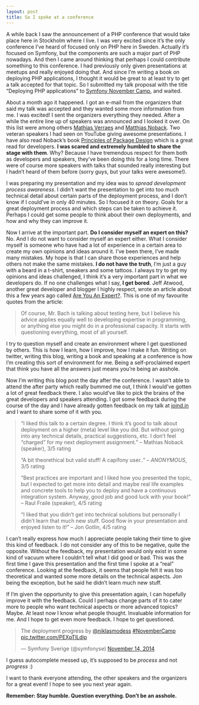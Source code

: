 ```yaml
---
layout: post
title: So I spoke at a conference
---
```


A while back I saw the announcement of a PHP conference that would take place here in Stockholm where I live. I was very excited since it’s the only conference I’ve heard of focused only on PHP here in Sweden. Actually it’s focused on Symfony, but the components are such a major part of PHP nowadays. And then I came around thinking that perhaps I could contribute something to this conference. I had previously only given presentations at meetups and really enjoyed doing that. And since I’m writing a book on deploying PHP applications, I thought it would be great to at least try to get a talk accepted for that topic. So I submitted my talk proposal with the title “Deploying PHP applications” to [Symfony November Camp](http://www.symfony.se/november-camp/), and waited.

<!-- more -->

About a month ago it happened. I got an e-mail from the organizers that said my talk was accepted and they wanted some more information from me. I was excited! I sent the organizers everything they needed. After a while the entire line up of speakers was announced and I looked it over. On this list were among others [Mathias Verraes](http://verraes.net/) and [Matthias Noback](http://php-and-symfony.matthiasnoback.nl/). Two veteran speakers I had seen on YouTube giving awesome presentations. I have also read Noback’s book [Principles of Package Design](https://leanpub.com/principles-of-php-package-design) which is a great read for developers. **I was scared and extremely humbled to share the stage with them**. Why? Because I have tremendous respect for them both as developers and speakers, they’ve been doing this for a long time. There were of course more speakers with talks that sounded really interesting but I hadn’t heard of them before (sorry guys, but your talks were awesome!).

I was preparing my presentation and my idea was to _spread development process awareness_. I didn’t want the presentation to get into too much technical detail about certain parts of the deployment process, and I don’t know if I could’ve in only 40 minutes. So I focused it on theory. Goals for a great deployment process and which steps can be taken to achieve it. Perhaps I could get some people to think about their own deployments, and how and why they can improve it.

Now I arrive at the important part. **Do I consider myself an expert on this?** No. And I do not want to consider myself an expert either. What I consider myself is someone who have had a lot of experience in a certain area to create my own opinions and ideas around it. I’ve been there, I’ve made many mistakes. My hope is that I can share those experiences and help others not make the same mistakes. **I do not have the truth**, I’m just a guy with a beard in a t-shirt, sneakers and some tattoos. I always try to get my opinions and ideas challenged, I think it’s a very important part in what we developers do. If no one challenges what I say, **I get bored**. Jeff Atwood, another great developer and blogger I highly respect, wrote an article about this a few years ago called [Are You An Expert?](http://blog.codinghorror.com/are-you-an-expert/). This is one of my favourite quotes from the article:

> Of course, Mr. Bach is talking about testing here, but I believe his advice applies equally well to developing expertise in programming, or anything else you might do in a professional capacity. It starts with questioning everything, most of all yourself.

I try to question myself and create an environment where I get questioned by others. This is how I learn, how I improve, how I make it fun. Writing on twitter, writing this blog, writing a book and speaking at a conference is how I’m creating this sort of environment for me. Being a self-proclaimed expert that think you have all the answers just means you’re being an asshole.

Now I’m writing this blog post the day after the conference. I wasn’t able to attend the after party which really bummed me out, I think I would’ve gotten a lot of great feedback there. I also would’ve like to pick the brains of the great developers and speakers attending. I got some feedback during the course of the day and I have already gotten feedback on my talk at [joind.in](https://joind.in/12540) and I want to share some of it with you.

> “I liked this talk to a certain degree. I think it’s good to talk about deployment on a higher (meta) level like you did. But without going into any technical details, practical suggestions, etc. I don’t feel “charged” for my next deployment assignment.” – Mathias Noback (speaker), 3/5 rating
> 
> “A bit theorethical but valid stuff! A capifony user..” – _ANONYMOUS_, 3/5 rating
> 
> “Best practices are important and I liked how you presented the topic, but I expected to get more into detail and maybe real life examples and concrete tools to help you to deploy and have a continuous integration system. Anyway, good job and good luck with your book!” – Raul Fraile (speaker), 4/5 rating
> 
> “I liked that you didn’t get into technical solutions but personally I didn’t learn that much new stuff. Good flow in your presentation and enjoyed listen to it!” – Jon Gotlin, 4/5 rating

I can’t really express how much I appreciate people taking their time to give this kind of feedback. I do not consider any of this to be negative, quite the opposite. Without the feedback, my presentation would only exist in some kind of vacuum where I couldn’t tell what I did good or bad. This was the first time I gave this presentation and the first time I spoke at a “real” conference. Looking at the feedback, it seems that people felt it was too theoretical and wanted some more details on the technical aspects. Jon being the exception, but he said he didn’t learn much new stuff.

If I’m given the opportunity to give this presentation again, I can hopefully improve it with the feedback. Could I perhaps change parts of it to cater more to people who want technical aspects or more advanced topics? Maybe. At least now I know what people thought. Invaluable information for me. And I hope to get even more feedback. I hope to get questioned.

<blockquote class="twitter-tweet" lang="en">The deployment progress by <a href="https://twitter.com/niklasmodess">@niklasmodess</a> <a href="https://twitter.com/hashtag/NovemberCamp?src=hash">#NovemberCamp</a> <a href="http://t.co/PEXpTlLdip">pic.twitter.com/PEXpTlLdip</a>

— Symfony Sverige (@symfonyse) <a href="https://twitter.com/symfonyse/status/533213303074750464">November 14, 2014</a></blockquote>
<script src="//platform.twitter.com/widgets.js" async="" charset="utf-8"></script>

I guess autocomplete messed up, it’s supposed to be _process_ and not _progress_ :)

I want to thank everyone attending, the other speakers and the organizers for a great event! I hope to see you next year again.

**Remember: Stay humble. Question everything. Don’t be an asshole.**
